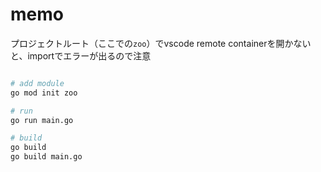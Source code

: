 # memo

プロジェクトルート（ここでの`zoo`）でvscode remote containerを開かないと、importでエラーが出るので注意

```bash

# add module
go mod init zoo

# run
go run main.go

# build
go build
go build main.go


```
